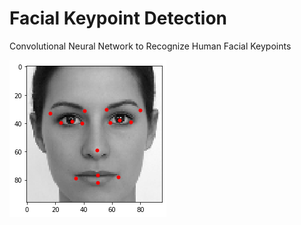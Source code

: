 # Facial Keypoint Detection

Convolutional Neural Network to Recognize Human Facial Keypoints


![](download1.png)
